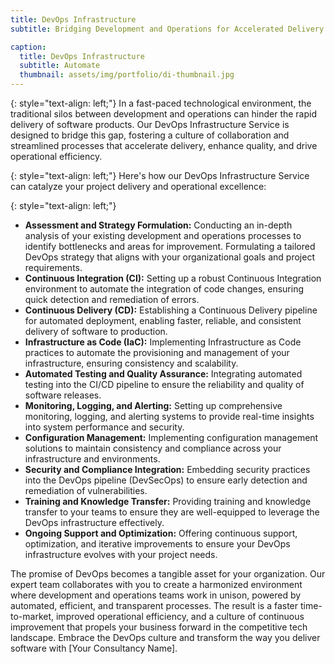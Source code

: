 ```yaml
---
title: DevOps Infrastructure
subtitle: Bridging Development and Operations for Accelerated Delivery

caption:
  title: DevOps Infrastructure
  subtitle: Automate
  thumbnail: assets/img/portfolio/di-thumbnail.jpg
---
```


{: style="text-align: left;"}
In a fast-paced technological environment, the traditional silos between development and operations can hinder the rapid delivery of software products. Our DevOps Infrastructure Service is designed to bridge this gap, fostering a culture of collaboration and streamlined processes that accelerate delivery, enhance quality, and drive operational efficiency.

{: style="text-align: left;"}
Here's how our DevOps Infrastructure Service can catalyze your project delivery and operational excellence:

{: style="text-align: left;"}
- **Assessment and Strategy Formulation:**
Conducting an in-depth analysis of your existing development and operations processes to identify bottlenecks and areas for improvement.
Formulating a tailored DevOps strategy that aligns with your organizational goals and project requirements.
- **Continuous Integration (CI):**
Setting up a robust Continuous Integration environment to automate the integration of code changes, ensuring quick detection and remediation of errors.
- **Continuous Delivery (CD):**
Establishing a Continuous Delivery pipeline for automated deployment, enabling faster, reliable, and consistent delivery of software to production.
- **Infrastructure as Code (IaC):**
Implementing Infrastructure as Code practices to automate the provisioning and management of your infrastructure, ensuring consistency and scalability.
- **Automated Testing and Quality Assurance:**
Integrating automated testing into the CI/CD pipeline to ensure the reliability and quality of software releases.
- **Monitoring, Logging, and Alerting:**
Setting up comprehensive monitoring, logging, and alerting systems to provide real-time insights into system performance and security.
- **Configuration Management:**
Implementing configuration management solutions to maintain consistency and compliance across your infrastructure and environments.
- **Security and Compliance Integration:**
Embedding security practices into the DevOps pipeline (DevSecOps) to ensure early detection and remediation of vulnerabilities.
- **Training and Knowledge Transfer:**
Providing training and knowledge transfer to your teams to ensure they are well-equipped to leverage the DevOps infrastructure effectively.
- **Ongoing Support and Optimization:**
 Offering continuous support, optimization, and iterative improvements to ensure your DevOps infrastructure evolves with your project needs.

The promise of DevOps becomes a tangible asset for your organization. Our expert team collaborates with you to create a harmonized environment where development and operations teams work in unison, powered by automated, efficient, and transparent processes. The result is a faster time-to-market, improved operational efficiency, and a culture of continuous improvement that propels your business forward in the competitive tech landscape. Embrace the DevOps culture and transform the way you deliver software with [Your Consultancy Name].
